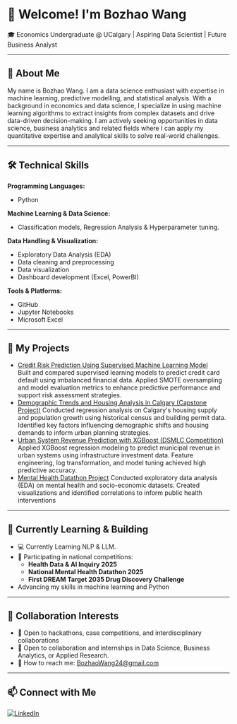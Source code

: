 # 👋 Welcome! I'm Bozhao Wang

🎓 Economics Undergraduate @ UCalgary | Aspiring Data Scientist | Future Business Analyst

---

## 👀 About Me
My name is Bozhao Wang. I am a data science enthusiast with expertise in machine learning, predictive modelling, and statistical analysis. With a background in economics and data science, I specialize in using machine learning algorithms to extract insights 
from complex datasets and drive data-driven decision-making. I am actively seeking opportunities in data science, business analytics and related fields where I can apply my quantitative expertise and analytical skills to solve real-world challenges.

---

## 🛠️ Technical Skills
**Programming Languages:**  
- Python

**Machine Learning & Data Science:**  
- Classification models, Regression Analysis & Hyperparameter tuning. 

**Data Handling & Visualization:**  
- Exploratory Data Analysis (EDA)
- Data cleaning and preprocessing
- Data visualization
- Dashboard development (Excel, PowerBI)

**Tools & Platforms:**  
- GitHub
- Jupyter Notebooks
- Microsoft Excel

---

## 📂 My Projects
- [Credit Risk Prediction Using Supervised Machine Learning Model](https://github.com/akabzw24/Credit-Risk-Prediction-Using-Supervised-Machine-Learning-Model)  
Built and compared supervised learning models to predict credit card default using imbalanced financial data. Applied SMOTE oversampling and model evaluation metrics to enhance predictive performance and support risk assessment strategies.
- [Demographic Trends and Housing Analysis in Calgary (Capstone Project)](https://github.com/akabzw24/demographic-trends-calgary)
Conducted regression analysis on Calgary's housing supply and population growth using historical census and building permit data. Identified key factors influencing demographic shifts and housing demands to inform urban planning strategies.
- [Urban System Revenue Prediction with XGBoost (DSMLC Competition)](https://github.com/akabzw24/Urban-revenue-prediction-XGBoost)  
  Applied XGBoost regression modeling to predict municipal revenue in urban systems using infrastructure investment data. Feature engineering, log transformation, and model tuning achieved high predictive accuracy.
- [Mental Health Datathon Project](https://github.com/akabzw24/mental-health-datathon)
Conducted exploratory data analysis (EDA) on mental health and socio-economic datasets. Created visualizations and identified correlations to inform public health interventions

---

## 🌱 Currently Learning & Building
- 💻 Currently Learning NLP & LLM.
- 🧪 Participating in national competitions:
  - **Health Data & AI Inquiry 2025** 
  - **National Mental Health Datathon 2025**
  - **First DREAM Target 2035 Drug Discovery Challenge** 
- Advancing my skills in machine learning and Python

---

## 💞️ Collaboration Interests
- 🎯 Open to hackathons, case competitions, and interdisciplinary collaborations
- 🚀 Open to collaboration and internships in Data Science, Business Analytics, or Applied Research.
- 📢 How to reach me: BozhaoWang24@gmail.com

---

## 📫 Connect with Me

[![LinkedIn](https://img.shields.io/badge/-LinkedIn-blue?logo=linkedin&logoColor=white)](https://www.linkedin.com/in/your-username/)








